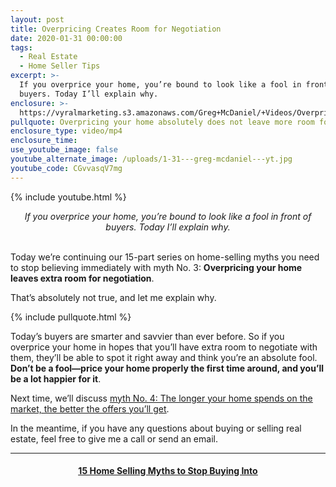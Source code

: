 ```yaml
---
layout: post
title: Overpricing Creates Room for Negotiation
date: 2020-01-31 00:00:00
tags:
  - Real Estate
  - Home Seller Tips
excerpt: >-
  If you overprice your home, you’re bound to look like a fool in front of
  buyers. Today I’ll explain why.
enclosure: >-
  https://vyralmarketing.s3.amazonaws.com/Greg+McDaniel/+Videos/Overpricing+Creates+Room+for+Negotiation+_+15+Home+Selling+Myths+to+Stop+Buying+Into.mp4
pullquote: Overpricing your home absolutely does not leave more room for negotiation.
enclosure_type: video/mp4
enclosure_time:
use_youtube_image: false
youtube_alternate_image: /uploads/1-31---greg-mcdaniel---yt.jpg
youtube_code: CGvvasqV7mg
---
```


{% include youtube.html %}

<center><em>If you overprice your home, you&rsquo;re bound to look like a fool in front of buyers. Today I&rsquo;ll explain why.</em></center>

<br>Today we’re continuing our 15-part series on home-selling myths you need to stop believing immediately with myth No. 3: **Overpricing your home leaves extra room for negotiation**.

That’s absolutely not true, and let me explain why.

{% include pullquote.html %}

Today’s buyers are smarter and savvier than ever before. So if you overprice your home in hopes that you’ll have extra room to negotiate with them, they’ll be able to spot it right away and think you’re an absolute fool. **Don’t be a fool—price your home properly the first time around, and you’ll be a lot happier for it**.

Next time, we’ll discuss <u><a target="_blank" href="https://mcdanielcallahanblog.com/does-more-marketing-equal-a-higher-offer.html">myth No. 4: The longer your home spends on the market, the better the offers you&rsquo;ll get</a></u>.

In the meantime, if you have any questions about buying or selling real estate, feel free to give me a call or send an email.

---

<center><h4><u><strong><a target="_blank" href="https://www.youtube.com/playlist?list=PL4Ay_MVLm6QGE37Lr8a94OqNrVBj-zDIw">15 Home Selling Myths to Stop Buying Into</a></strong></u></h4></center>